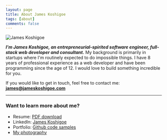 ```yaml
---
layout: page
title: About James Koshigoe
tags: [about]
comments: false
---
```


![James Koshigoe](/images/about-me.jpg)

***I'm James Koshigoe, an entrepreneurial-spirited software engineer, full-stack web developer and consultant.***
My background is primarily in startups where I'm routinely expected to do impossible things. I have 8 years of
professional experience as a web developer and have been programming since the age of 12. I would love to build
something incredible for you.

If you would like to get in touch, feel free to contact me:<br />
**[james@jameskoshigoe.com](mailto:james@jameskoshigoe.com)**

---

### Want to learn more about me?

* Resume: [PDF download](/james-koshigoe-resume.pdf)
* LinkedIn: [James Koshigoe](https://www.linkedin.com/in/jameskoshigoe)
* Portfolio: [Github code samples](https://github.com/jameslk/portfolio)
* [My photography](/photography)

